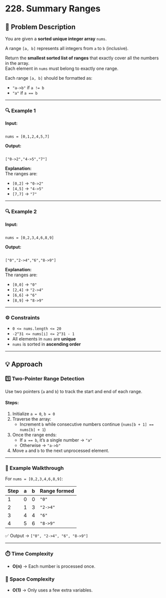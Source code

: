 # 228. Summary Ranges

## 🧩 Problem Description

You are given a **sorted unique integer array** `nums`.

A range `[a, b]` represents all integers from `a` to `b` (inclusive).

Return the **smallest sorted list of ranges** that exactly cover all the numbers in the array.  
Each element in `nums` must belong to exactly one range.

Each range `[a, b]` should be formatted as:

- `"a->b"` if `a != b`
- `"a"` if `a == b`

---

### 🔍 Example 1

**Input:**

```

nums = [0,1,2,4,5,7]

```

**Output:**

```

["0->2","4->5","7"]

```

**Explanation:**  
The ranges are:

- `[0,2]` → `"0->2"`
- `[4,5]` → `"4->5"`
- `[7,7]` → `"7"`

---

### 🔍 Example 2

**Input:**

```

nums = [0,2,3,4,6,8,9]

```

**Output:**

```

["0","2->4","6","8->9"]

```

**Explanation:**  
The ranges are:

- `[0,0]` → `"0"`
- `[2,4]` → `"2->4"`
- `[6,6]` → `"6"`
- `[8,9]` → `"8->9"`

---

### ⚙️ Constraints

- `0 <= nums.length <= 20`
- `-2^31 <= nums[i] <= 2^31 - 1`
- All elements in `nums` are **unique**
- `nums` is sorted in **ascending order**

---

## 💡 Approach

### 1️⃣ Two-Pointer Range Detection

Use two pointers (`a` and `b`) to track the start and end of each range.

#### Steps:

1. Initialize `a = 0`, `b = 0`
2. Traverse the array:
   - Increment `b` while consecutive numbers continue (`nums[b + 1] == nums[b] + 1`)
3. Once the range ends:
   - If `a == b`, it’s a single number → `"a"`
   - Otherwise → `"a->b"`
4. Move `a` and `b` to the next unprocessed element.

---

### 🧠 Example Walkthrough

For `nums = [0,2,3,4,6,8,9]`:

| Step | a   | b   | Range formed |
| ---- | --- | --- | ------------ |
| 1    | 0   | 0   | `"0"`        |
| 2    | 1   | 3   | `"2->4"`     |
| 3    | 4   | 4   | `"6"`        |
| 4    | 5   | 6   | `"8->9"`     |

✅ Output → `["0", "2->4", "6", "8->9"]`

---

### ⏱️ Time Complexity

- **O(n)** → Each number is processed once.

### 💾 Space Complexity

- **O(1)** → Only uses a few extra variables.
